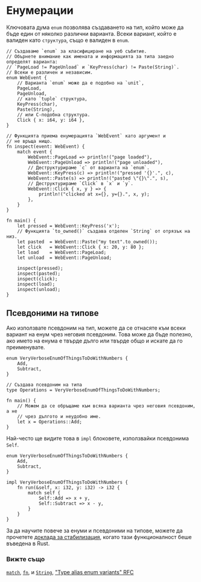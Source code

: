 # Енумерации

Ключовата дума `enum` позволява създаването на тип, който може да бъде един от няколко различни варианта.
Всеки вариант, който е валиден като `структура`, също е валиден в `enum`.

```rust,editable
// Създаваме `enum` за класифициране на уеб събитие.
// Обърнете внимание как имената и информацията за типа заедно определят варианта:
// `PageLoad != PageUnload` и `KeyPress(char) != Paste(String)`.
// Всеки е различен и независим.
enum WebEvent {
    // Варианта `enum` може да е подобно на `unit`,
    PageLoad,
    PageUnload,
    // като `tuple` структура,
    KeyPress(char),
    Paste(String),
    // или C-подобна структура.
    Click { x: i64, y: i64 },
}

// Функцията приема енумерацията `WebEvent` като аргумент и
// не връща нищо.
fn inspect(event: WebEvent) {
    match event {
        WebEvent::PageLoad => println!("page loaded"),
        WebEvent::PageUnload => println!("page unloaded"),
        // Деструктурираме `c` от варианта на `enum`.
        WebEvent::KeyPress(c) => println!("pressed '{}'.", c),
        WebEvent::Paste(s) => println!("pasted \"{}\".", s),
        // Деструктурираме `Click` в `x` и `y`.
        WebEvent::Click { x, y } => {
            println!("clicked at x={}, y={}.", x, y);
        },
    }
}

fn main() {
    let pressed = WebEvent::KeyPress('x');
    // Функцията `to_owned()` създава отделен `String` от отрязък на низ.
    let pasted  = WebEvent::Paste("my text".to_owned());
    let click   = WebEvent::Click { x: 20, y: 80 };
    let load    = WebEvent::PageLoad;
    let unload  = WebEvent::PageUnload;

    inspect(pressed);
    inspect(pasted);
    inspect(click);
    inspect(load);
    inspect(unload);
}

```

## Псевдоними на типове

Ако използвате псевдоним на тип, можете да се отнасяте към всеки вариант на енум чрез неговия псевдоним.
Това може да бъде полезно, ако името на енума е твърде дълго или твърде общо и искате да го преименувате.

```rust,editable
enum VeryVerboseEnumOfThingsToDoWithNumbers {
    Add,
    Subtract,
}

// Създава псевдоним на типа
type Operations = VeryVerboseEnumOfThingsToDoWithNumbers;

fn main() {
    // Можем да се обръщаме към всяка варианта чрез неговия псевдоним, а не
    // чрез дългото и неудобно име.
    let x = Operations::Add;
}
```

Най-често ще видите това в `impl` блоковете, използвайки псевдонима `Self`.

```rust,editable
enum VeryVerboseEnumOfThingsToDoWithNumbers {
    Add,
    Subtract,
}

impl VeryVerboseEnumOfThingsToDoWithNumbers {
    fn run(&self, x: i32, y: i32) -> i32 {
        match self {
            Self::Add => x + y,
            Self::Subtract => x - y,
        }
    }
}
```

За да научите повече за енуми и псевдоними на типове, можете да прочетете [доклада за стабилизация][aliasreport], когато тази функционалност беше въведена в Rust.

### Вижте също

[`match`][match], [`fn`][fn], и [`String`][str], ["Type alias enum variants" RFC][type_alias_rfc]

[match]: ../flow_control/match.md
[fn]: ../fn.md
[str]: ../std/str.md
[aliasreport]: https://github.com/rust-lang/rust/pull/61682/#issuecomment-502472847
[type_alias_rfc]: https://rust-lang.github.io/rfcs/2338-type-alias-enum-variants.html
